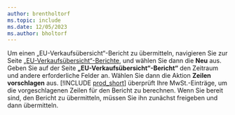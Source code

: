```yaml
---
author: brentholtorf
ms.topic: include
ms.date: 12/05/2023
ms.author: bholtorf
---
```


Um einen „EU-Verkaufsübersicht“-Bericht zu übermitteln, navigieren Sie zur Seite [„EU-Verkaufsübersicht“-Berichte](https://businesscentral.dynamics.com?page=321), und wählen Sie dann die **Neu** aus. Geben Sie auf der Seite **„EU-Verkaufsübersicht“-Bericht“** den Zeitraum und andere erforderliche Felder an. Wählen Sie dann die Aktion **Zeilen vorschlagen** aus. [!INCLUDE [prod_short](../includes/prod_short.md)] überprüft Ihre MwSt.-Einträge, um die vorgeschlagenen Zeilen für den Bericht zu berechnen. Wenn Sie bereit sind, den Bericht zu übermitteln, müssen Sie ihn zunächst freigeben und dann übermitteln.
